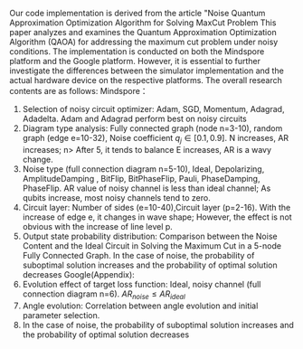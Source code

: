 Our code implementation is derived from the article "Noise Quantum Approximation Optimization Algorithm for Solving MaxCut Problem This paper analyzes and examines the Quantum Approximation Optimization Algorithm (QAOA) for addressing the maximum cut problem under noisy conditions. The implementation is conducted on both the Mindspore platform and the Google platform. However, it is essential to further investigate the differences between the simulator implementation and the actual hardware device on the respective platforms. The overall research contents are as follows:
Mindspore：
1.	Selection of noisy circuit optimizer: Adam, SGD, Momentum, Adagrad, Adadelta. Adam and Adagrad perform best on noisy circuits
2.	Diagram type analysis: Fully connected graph (node n=3-10), random graph (edge e=10-32), Noise coefficient ${{q}_{j}}\in [0.1,0.9]$. N increases, AR increases; n> After 5, it tends to balance E increases, AR is a wavy change.
3.	Noise type (full connection diagram n=5-10), Ideal, Depolarizing,  AmplitudeDamping , BitFlip, BitPhaseFlip, Pauli, PhaseDamping, PhaseFlip. AR value of noisy channel is less than ideal channel; As qubits increase, most noisy channels tend to zero.
4.	Circuit layer: Number of sides (e=10-40),Circuit layer (p=2-16). With the increase of edge e, it changes in wave shape; However, the effect is not obvious with the increase of line level p.
5.	Output state probability distribution: Comparison between the Noise Content and the Ideal Circuit in Solving the Maximum Cut in a 5-node Fully Connected Graph. In the case of noise, the probability of suboptimal solution increases and the probability of optimal solution decreases
Google(Appendix):
1.	Evolution effect of target loss function: Ideal, noisy channel (full connection diagram n=6). $A{{R}_{noise}}\le A{{R}_{ideal}}$
2.	Angle evolution: Correlation between angle evolution and initial parameter selection.
3.	In the case of noise, the probability of suboptimal solution increases and the probability of optimal solution decreases
